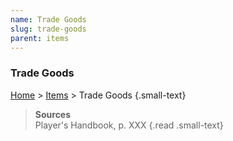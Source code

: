 ```yaml
---
name: Trade Goods
slug: trade-goods
parent: items
---
```

### Trade Goods
[Home](dm-operations-center) > [Items](items) > Trade Goods {.small-text}



> **Sources** <br/>
> Player's Handbook, p. XXX
{.read .small-text}
